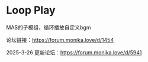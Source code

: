 # Loop Play
MAS的子模组，循环播放自定义bgm

论坛链接：https://forum.monika.love/d/1454

2025-3-26
更新论坛：https://forum.monika.love/d/5941